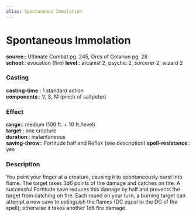 ```yaml
---
alias: Spontaneous Immolation
---
```


# Spontaneous Immolation 

**source**:: Ultimate Combat pg. 245, Orcs of Golarion pg. 28  
**school**:: evocation (fire)
**level**:: arcanist 2, psychic 2, sorcerer 2, wizard 2

### Casting 

**casting-time**:: 1 standard action  
**components**:: V, S, M (pinch of saltpeter)

### Effect 

**range**:: medium (100 ft. + 10 ft./level)  
**target**:: one creature  
**duration**:: instantaneous  
**saving-throw**:: Fortitude half and Reflex (see description)
**spell-resistance**:: yes

### Description 

You point your finger at a creature, causing it to spontaneously burst into flame. The target takes 3d6 points of fire damage and catches on fire. A successful Fortitude save reduces this damage by half and prevents the target from catching on fire. Each round on your turn, a burning target can attempt a new save to extinguish the flames (DC equal to the DC of the spell); otherwise it takes another 1d6 fire damage.
